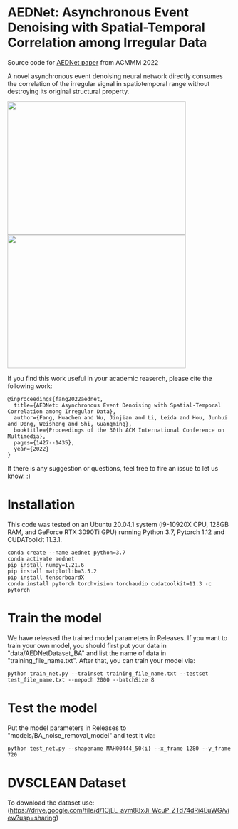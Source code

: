 # AEDNet: Asynchronous Event Denoising with Spatial-Temporal Correlation among Irregular Data
Source code for [AEDNet paper](https://dl.acm.org/doi/10.1145/3503161.3548048) from ACMMM 2022

A novel asynchronous event denoising neural network directly consumes the correlation of the irregular signal in spatiotemporal range without destroying its original structural property.

<img src="https://github.com/Fanghuachen/AEDNet/blob/AEDNet/pic/gif%20.gif" width="400" height="300"> <img src="https://github.com/Fanghuachen/AEDNet/blob/main/pic/gif1.gif" width="400" height="300"> 

If you find this work useful in your academic reaserch, please cite the following work:
```
@inproceedings{fang2022aednet,
  title={AEDNet: Asynchronous Event Denoising with Spatial-Temporal Correlation among Irregular Data},
  author={Fang, Huachen and Wu, Jinjian and Li, Leida and Hou, Junhui and Dong, Weisheng and Shi, Guangming},
  booktitle={Proceedings of the 30th ACM International Conference on Multimedia},
  pages={1427--1435},
  year={2022}
}
```

If there is any suggestion or questions, feel free to fire an issue to let us know. :)

# Installation

This code was tested on an Ubuntu 20.04.1 system (i9-10920X CPU, 128GB RAM, and GeForce RTX 3090Ti GPU) running Python 3.7, Pytorch 1.12 and CUDAToolkit 11.3.1.
```
conda create --name aednet python=3.7
conda activate aednet
pip install numpy=1.21.6
pip install matplotlib=3.5.2
pip install tensorboardX
conda install pytorch torchvision torchaudio cudatoolkit=11.3 -c pytorch
```

# Train the model
We have released the trained model parameters in Releases. If you want to train your own model, you should first put your data in "data/AEDNetDataset_BA" and list the name of data in "training_file_name.txt". After that, you can train your model via:
```
python train_net.py --trainset training_file_name.txt --testset test_file_name.txt --nepoch 2000 --batchSize 8
```

# Test the model
Put the model parameters in Releases to "models/BA_noise_removal_model" and test it via:
```
python test_net.py --shapename MAH00444_50{i} --x_frame 1280 --y_frame 720
```

# DVSCLEAN Dataset
To download the dataset use:(https://drive.google.com/file/d/1CjEL_avm88xJi_WcuP_ZTd74dRi4EuWG/view?usp=sharing)



